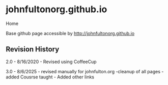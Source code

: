 # johnfultonorg.github.io
Home

Base github page accessible by http://johnfultonorg.github.io


## Revision History

2.0 - 8/16/2020
    - Revised using CoffeeCup

3.0 - 8/6/2025
    - revised manually for johnfulton.org
    -cleanup of all pages
    - added Cousrse taught
    - Added other links
  
  